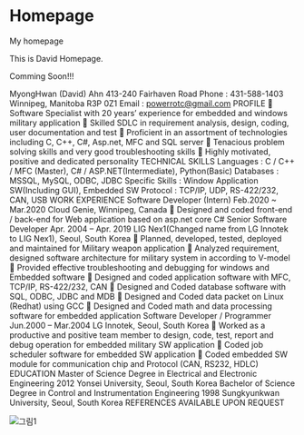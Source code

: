 # Homepage
My homepage

This is David Homepage. 

Comming Soon!!! 


MyongHwan (David) Ahn
413-240 Fairhaven Road Phone : 431-588-1403
Winnipeg, Manitoba R3P 0Z1 Email : powerrotc@gmail.com
PROFILE
 Software Specialist with 20 years’ experience for embedded and windows military application
 Skilled SDLC in requirement analysis, design, coding, user documentation and test
 Proficient in an assortment of technologies including C, C++, C#, Asp.net, MFC and SQL server
 Tenacious problem solving skills and very good troubleshooting skills
 Highly motivated, positive and dedicated personality
TECHNICAL SKILLS Languages : C / C++ / MFC (Master), C# / ASP.NET(Intermediate), Python(Basic) Databases : MSSQL, MySQL, ODBC, JDBC Specific Skills : Window Application SW(Including GUI), Embedded SW Protocol : TCP/IP, UDP, RS-422/232, CAN, USB
WORK EXPERIENCE
Software Developer (Intern) Feb.2020 ~ Mar.2020 Cloud Genie, Winnipeg, Canada
 Designed and coded front-end / back-end for Web application based on asp.net core C#
Senior Software Developer Apr. 2004 – Apr. 2019
LIG Nex1(Changed name from LG Innotek to LIG Nex1), Seoul, South Korea
 Planned, developed, tested, deployed and maintained for Military weapon application
 Analyzed requirement, designed software architecture for military system in according to V-model
 Provided effective troubleshooting and debugging for windows and Embedded software
 Designed and coded application software with MFC, TCP/IP, RS-422/232, CAN
 Designed and Coded database software with SQL, ODBC, JDBC and MDB
 Designed and Coded data packet on Linux (Redhat) using GCC
 Designed and Coded math and data processing software for embedded application
Software Developer / Programmer Jun.2000 – Mar.2004
LG Innotek, Seoul, South Korea
 Worked as a productive and positive team member to design, code, test, report and debug operation for embedded military SW application
 Coded job scheduler software for embedded SW application
 Coded embedded SW module for communication chip and Protocol (CAN, RS232, HDLC)
EDUCATION
Master of Science Degree in Electrical and Electronic Engineering 2012
Yonsei University, Seoul, South Korea
Bachelor of Science Degree in Control and Instrumentation Engineering 1998
Sungkyunkwan University, Seoul, South Korea
REFERENCES AVAILABLE UPON REQUEST


![그림1](https://user-images.githubusercontent.com/58272807/88864645-4be3ad80-d1cb-11ea-9c2d-3e7135987b03.png)


